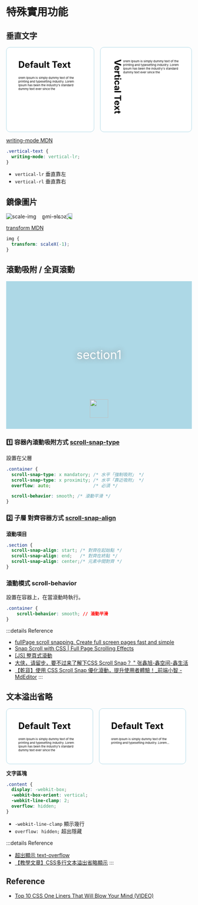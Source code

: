 # 特殊實用功能

## 垂直文字

<style>
#card {
  border-radius: 10px;
  border: 1px solid lightblue;
  background: white;
  padding: 2rem;
}
.text-black {
  color: black;
}
.card__title {
  font-size: 1.5rem;
  font-weight: bold;
  margin-bottom: 1rem;
}
.card__content {
  font-size: .5rem;
}
.writing-mode-vertical {
  writing-mode: vertical-lr;
}
.d-flex {
  display: flex;
}
.mr-1 {
  margin-right: 1rem;
}
</style>

<div class="d-flex">
  <div id="card" class="mr-1">
    <div class="card__title text-black">
    Default Text
    </div>
    <div class="card__content text-black">
      orem Ipsum is simply dummy text of the printing and typesetting industry. Lorem Ipsum has been the industry's standard dummy text ever since the 
    </div>
  </div>
  <div id="card" class="d-flex">
    <div class="card__title text-black writing-mode-vertical">
    Vertical Text
    </div>
    <div class="card__content text-black">
      orem Ipsum is simply dummy text of the printing and typesetting industry. Lorem Ipsum has been the industry's standard dummy text ever since the 
    </div>
  </div>
</div>

[writing-mode MDN](https://developer.mozilla.org/en-US/docs/Web/CSS/writing-mode)

```css {2}
.vertical-text {
  writing-mode: vertical-lr;
}
```
- `vertical-lr` 垂直靠左
- `vertical-rl` 垂直靠右


## 鏡像圖片

<style>
  .transform-scale-x {
    transform: scaleX(-1);
  }
</style>

<div class="d-flex">
  <div class="mr-1">
    <img src="https://obs.line-scdn.net/0hKYln_JXOFHZRFwJZOXxrIWtBFxliewd1NSFFdRJ5SkF9IlonaXMJQHJAS08ocFMoOHBbGXUeD0cpLlYpP3IJ/w644" alt="scale-img">
  </div>
  <div>
    <img class="transform-scale-x" src="https://obs.line-scdn.net/0hKYln_JXOFHZRFwJZOXxrIWtBFxliewd1NSFFdRJ5SkF9IlonaXMJQHJAS08ocFMoOHBbGXUeD0cpLlYpP3IJ/w644" alt="scale-img">
  </div>
</div>

[transform MDN](https://developer.mozilla.org/zh-TW/docs/Web/CSS/transform)
```css {2}
img {
  transform: scaleX(-1);
}
```

## 滾動吸附 / 全頁滾動

<style>
.custom-container {
  position: relative;
  height: 400px;
  width: 100%;
  scroll-behavior: smooth;
  overflow: auto;
  scroll-snap-type: y mandatory;
}
.section {
  display: flex;
  justify-content: center;
  align-items: center;
  color: white;
  font-size: 2rem;
  text-shadow: 0 0 0.5em #888;
  height: 100%;
  scroll-snap-align: start;
}
.section1 {
  background: lightblue;
  position: relative;
}
.section2 {
  background: lightpink;
}
.section3 {
  background: lightgreen;
}
.section4 {
  background: lightyellow;
}
.scroll {
  position: absolute;
  bottom:30px;
  display: flex;
  justify-content: center;
  width: 100%;
}
</style>

<div class="custom-container">
  <section id="section1" class="section section1">
    section1
    <div class="scroll">
      <a href="#section2">
        <img style="height: 50px;" src="https://www.expectingapp.eu/source/dist/images/scr.gif">
      </a>
    </div>
  </section>
  <section id="section2" class="section section2">
    section2
  </section>
  <section id="section3" class="section section3">
    section3
  </section>
  <section id="section4" class="section section4">
    section4
  </section>
</div>

### 1️⃣ 容器內滾動吸附方式 [scroll-snap-type](https://developer.mozilla.org/zh-CN/docs/Web/CSS/scroll-snap-type)

設置在父層
```css
.container {
  scroll-snap-type: x mandatory; /* 水平「強制吸附」 */
  scroll-snap-type: x proximity; /* 水平「靠近吸附」 */
  overflow: auto;                /* 必須 */

  scroll-behavior: smooth; /* 滾動平滑 */
}
```
### 2️⃣ 子層 對齊容器方式 [scroll-snap-align](https://developer.mozilla.org/en-US/docs/Web/CSS/scroll-snap-align)
**滾動項目**
```css
.section {
  scroll-snap-align: start; /* 對齊在起始點 */
  scroll-snap-align: end;   /* 對齊在終點 */
  scroll-snap-align: center;/* 元素中間對齊 */
}
```

### 滾動模式 scroll-behavior
設置在容器上，在當滾動時執行。
```css
.container {
	scroll-behavior: smooth; // 滾動平滑
}
```
:::details Reference
- [fullPage scroll snapping. Create full screen pages fast and simple](https://alvarotrigo.com/fullPage/)
- [Snap Scroll with CSS | Full Page Scrolling Effects](https://codepen.io/joealva1957/pen/vPrKEP)
- [[JS] 整頁式滾動](https://medium.com/az-%E4%B8%8B%E7%AD%86%E8%A8%98/full-page-scroll-%E6%95%B4%E9%A0%81%E5%BC%8F%E6%BB%BE%E5%8B%95-d7a94eea7316)
- [大侠，请留步，要不过来了解下CSS Scroll Snap？ " 张鑫旭-鑫空间-鑫生活](https://www.zhangxinxu.com/wordpress/2018/11/know-css-scroll-snap/)
- [【乾貨】使用 CSS Scroll Snap 優化滾動，提升使用者體驗！_前端小智 - MdEditor](https://www.gushiciku.cn/pl/grR1/zh-tw)
:::

## 文本溢出省略

<style>
.text-over {
  display: -webkit-box;
  -webkit-line-clamp: 2;
  -webkit-box-orient: vertical;
  overflow: hidden;
}
</style>

<div class="d-flex">
  <div id="card" class="mr-1">
    <div class="card__title text-black">
    Default Text
    </div>
    <div class="card__content text-black">
      orem Ipsum is simply dummy text of the printing and typesetting industry. Lorem Ipsum has been the industry's standard dummy text ever since the 
    </div>
  </div>
  <div id="card" class="mr-1 text-over">
    <div class="card__title text-black">
    Default Text
    </div>
    <div class="card__content text-black text-over">
      orem Ipsum is simply dummy text of the printing and typesetting industry. Lorem Ipsum has been the industry's standard dummy text ever since the 
    </div>
  </div>
</div>

**文字區塊**
```css
.content {
  display: -webkit-box;
  -webkit-box-orient: vertical;
  -webkit-line-clamp: 2; 
  overflow: hidden;
}
```
- `-webkit-line-clamp` 顯示幾行
- `overflow: hidden;` 超出隱藏

:::details Reference
- [超出顯示 text-overflow](https://developer.mozilla.org/en-US/docs/Web/CSS/text-overflow)
- [【教學文章】CSS多行文本溢出省略顯示](https://www.injerry.com/blog_view/149)
:::
## Reference
- [Top 10 CSS One Liners That Will Blow Your Mind (VIDEO)](https://www.youtube.com/watch?v=Xc6G3oV24yE)